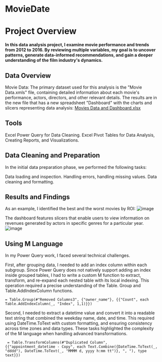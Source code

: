 # MovieDate

# Project Overview

**In this data analysis project, I examine movie performance and trends from 2012 to 2016. By reviewing multiple variables, my goal is to uncover patterns, generate data-informed recommendations, and gain a deeper understanding of the film industry's dynamics.**

## Data Overview
Movie Data: The primary dataset used for this analysis is the "Movie Data.xmls" file, containing detailed information about each movie's performance, actors, directors, and other relevant details. The results are in the new file that has a new spreadsheet "Dashboard" with the charts and slicers representing data analysis: [Movies Data and Dashboard.xlsx](https://github.com/user-attachments/files/20746857/Movies.Data.and.Dashboard.xlsx)

## Tools

Excel Power Query for Data Cleaning.
Excel Pivot Tables for Data Analysis, Creating Reports, and Visualizations.

## Data Cleaning and Preparation
In the initial data preparation phase, we performed the following tasks:

  Data loading and inspection.
  Handling errors, handling missing values.
  Data cleaning and formatting. 

## Results and Findings

As an example, I identified the best and the worst movies by ROI: 
![image](https://github.com/user-attachments/assets/6dcecf6f-4935-4ab4-9fc7-e8f4cec1102d)

The dashboard features slicers that enable users to view information on revenues generated by actors in specific genres for a particular year.
![image](https://github.com/user-attachments/assets/98f0dce7-2a2c-4a32-b139-a844d8848769)

## Using M Language

In my Power Query work, I faced several technical challenges.

First, after grouping data, I needed to add an index column within each subgroup. Since Power Query does not natively support adding an index inside grouped tables, I had to write a custom M function to extract, transform, and re-expand each nested table with its local indexing. This operation required a precise understanding of the Table. Group and Table.AddIndexColumn functions.

`= Table.Group(#"Removed Columns3", {"owner_name"}, {{"Count", each Table.AddIndexColumn(_, "Index", 1,1)}})`

Second, I needed to extract a datetime value and convert it into a readable text string that combined the weekday name, date, and time. This required using DateTime.ToText with custom formatting, and ensuring consistency across time zones and data types. These tasks highlighted the complexity of the M language when handling advanced transformations.

` = Table.TransformColumns(#"Duplicated Column", {{"appointment_datetime - Copy", each Text.Combine({DateTime.ToText(_, "dddd"), DateTime.ToText(_, "MMMM d, yyyy h:mm tt")}, ", "), type text}})`


